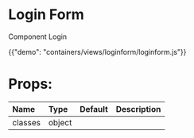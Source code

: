 # Login Form

<p class="description">Component Login</p>

{{"demo": "containers/views/loginform/loginform.js"}}

<h1>
Props:
</h1>

| Name                               |      Type            |  Default | Description   |
|:-----------------------------------|:---------------------|:---------|:-------------| 
|   classes                          |   object             |          |               |



